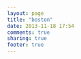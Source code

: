 ```yaml
---
layout: page
title: "boston"
date: 2013-11-18 17:54
comments: true
sharing: true
footer: true
---
```

